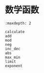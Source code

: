 # 数学函数

```{toctree}
:maxdepth: 2

calculate
add
mod
neg
inc_dec
abs
max_min
limit
exponent
```






<!-- - ![](../../公式.png){width="18" height="20"} &nbsp; __[数学计算]__
- ![alt text](计算器加减乘除.png){width="18" height="18"} &nbsp; __[加减乘除]__
- ![alt text](取余.png){width="18" height="20"} &nbsp; __[取模]__
- ![alt text](取反-位运算.png){width="18" height="18"}  &nbsp; __[取反]__
- ![alt text](递增递减复制.png){width="18" height="25"} &nbsp;__[递增和递减]__
- ![alt text](绝对值.png){width="18" height="25"} &nbsp;__[绝对值]__
- ![alt text](最大值最小值2.png){width="18" height="25"}&nbsp; __[最小值和最大值]__
- ![alt text](极限值.png){width="20" height="25"}&nbsp; __[极限值]__
- ![alt text](icon_png_formula.png){width="20" height="25"} &nbsp; __[指数、对数及三角函数]__ 

[数学计算]: ./calculate
[加减乘除]: ./add
[取模]: ./mod
[取反]: ./neg
[递增和递减]: ./inc_dec
[绝对值]: ./abs
[最小值和最大值]: ./max_min
[极限值]: ./limit
[指数、对数及三角函数]: ./exponent -->